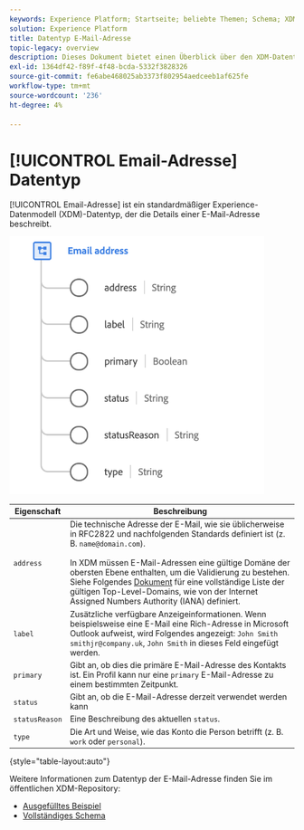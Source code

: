 ```yaml
---
keywords: Experience Platform; Startseite; beliebte Themen; Schema; XDM; Felder; Schemas; Schemas; emailAddress; xdm:emailAddress; E-Mail; E-Mail-Adresse; E-Mail-Adresse; Datentyp; Datentyp;
solution: Experience Platform
title: Datentyp E-Mail-Adresse
topic-legacy: overview
description: Dieses Dokument bietet einen Überblick über den XDM-Datentyp "E-Mail-Adresse".
exl-id: 1364df42-f89f-4f48-bcda-5332f3828326
source-git-commit: fe6abe468025ab3373f802954aedceeb1af625fe
workflow-type: tm+mt
source-wordcount: '236'
ht-degree: 4%

---
```


# [!UICONTROL Email-Adresse] Datentyp

[!UICONTROL Email-Adresse] ist ein standardmäßiger Experience-Datenmodell (XDM)-Datentyp, der die Details einer E-Mail-Adresse beschreibt.

<img src="../images/data-types/email-address.png" width="450" /><br />

| Eigenschaft | Beschreibung |
| --- | --- |
| `address` | Die technische Adresse der E-Mail, wie sie üblicherweise in RFC2822 und nachfolgenden Standards definiert ist (z. B. `name@domain.com`).<br><br>In XDM müssen E-Mail-Adressen eine gültige Domäne der obersten Ebene enthalten, um die Validierung zu bestehen. Siehe Folgendes [Dokument](https://data.iana.org/TLD/tlds-alpha-by-domain.txt) für eine vollständige Liste der gültigen Top-Level-Domains, wie von der Internet Assigned Numbers Authority (IANA) definiert. |
| `label` | Zusätzliche verfügbare Anzeigeinformationen. Wenn beispielsweise eine E-Mail eine Rich-Adresse in Microsoft Outlook aufweist, wird Folgendes angezeigt: `John Smith smithjr@company.uk`, `John Smith` in dieses Feld eingefügt werden. |
| `primary` | Gibt an, ob dies die primäre E-Mail-Adresse des Kontakts ist. Ein Profil kann nur eine `primary` E-Mail-Adresse zu einem bestimmten Zeitpunkt. |
| `status` | Gibt an, ob die E-Mail-Adresse derzeit verwendet werden kann |
| `statusReason` | Eine Beschreibung des aktuellen `status`. |
| `type` | Die Art und Weise, wie das Konto die Person betrifft (z. B. `work` oder `personal`). |

{style=&quot;table-layout:auto&quot;}


Weitere Informationen zum Datentyp der E-Mail-Adresse finden Sie im öffentlichen XDM-Repository:

* [Ausgefülltes Beispiel](https://github.com/adobe/xdm/blob/master/components/datatypes/demographic/emailaddress.example.1.json)
* [Vollständiges Schema](https://github.com/adobe/xdm/blob/master/components/datatypes/demographic/emailaddress.schema.json)
